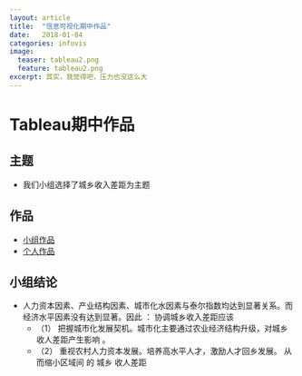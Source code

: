 ```yaml
---
layout: article
title:  "信息可视化期中作品"
date:   2018-01-04
categories: infovis
image:
  teaser: tableau2.png
  feature: tableau2.png
excerpt: 其实，我觉得吧，压力也没这么大
---
```


# Tableau期中作品

## 主题
- 我们小组选择了城乡收入差距为主题

## 作品
- [小组作品](https://luo00789.github.io/infovis/tableau/tab.html)
- [个人作品](https://luo00789.github.io/infovis/qizhong/index.html)

## 小组结论
- 人力资本因素、产业结构因素、城市化水因素与泰尔指数均达到显著关系。而经济水平因素没有达到显著。因此 ：
协调城乡收入差距应该
  - （1） 把握城市化发展契机。城市化主要通过农业经济结构升级，对城乡收人差距产生影响 。
  - （2） 重视农村人力资本发展。培养高水平人才，激励人才回乡发展。 从而缩小区域间 的 城乡 收人差距

